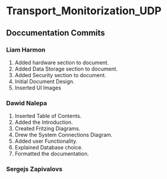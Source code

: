# Transport_Monitorization_UDP

## Doccumentation Commits

### Liam Harmon
1. Added hardware section to document.
2. Added Data Storage section to document.
3. Added Security section to document.
4. Initial Document Design.
5. Inserted UI Images

### Dawid Nalepa
1. Inserted Table of Contents.
2. Added the Introduction.
3. Created Fritzing Diagrams.
4. Drew the System Connections Diagram.
5. Added user Functionality.
6. Explained Database choice.
7. Formatted the documentation.

### Sergejs Zapivalovs
